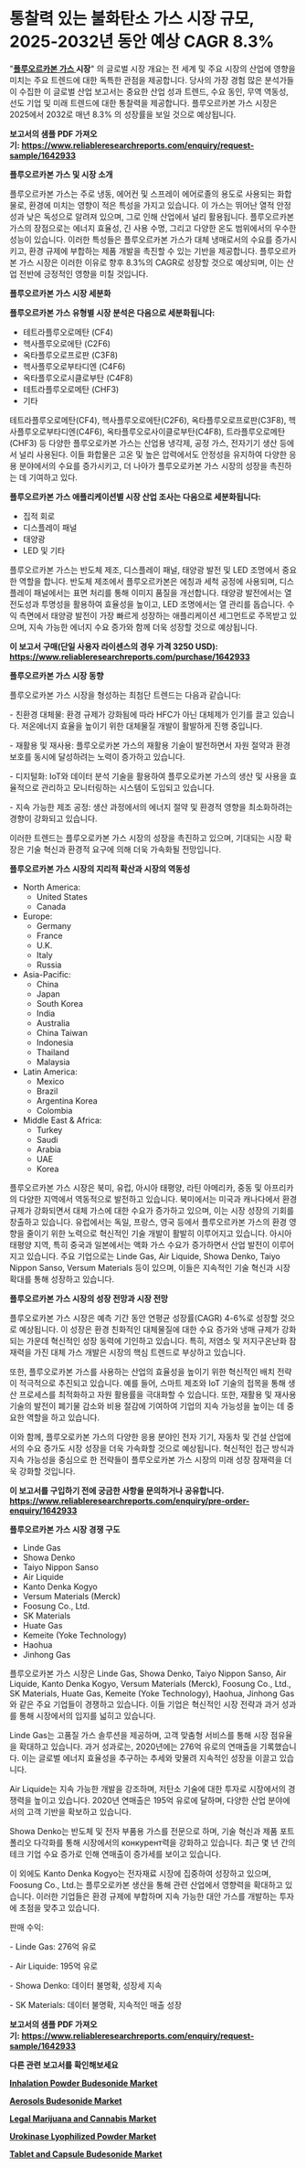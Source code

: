 <p><h1>통찰력 있는 불화탄소 가스 시장 규모, 2025-2032년 동안 예상 CAGR 8.3%</h1></p><p>"<strong><a href="https://www.reliableresearchreports.com/fluorocarbon-gas-market-r1642933?utm_campaign=106&utm_medium=7&utm_source=Github&utm_content=ia&utm_term=09032025&utm_id=fluorocarbon-gas">플루오르카본 가스&nbsp;</a></strong><strong>시장</strong>" 의 글로벌 시장 개요는 전 세계 및 주요 시장의 산업에 영향을 미치는 주요 트렌드에 대한 독특한 관점을 제공합니다. 당사의 가장 경험 많은 분석가들이 수집한 이 글로벌 산업 보고서는 중요한 산업 성과 트렌드, 수요 동인, 무역 역동성, 선도 기업 및 미래 트렌드에 대한 통찰력을 제공합니다. 플루오르카본 가스 시장은 2025에서 2032로 매년 8.3% 의 성장률을 보일 것으로 예상됩니다.&nbsp;</p>
<p><strong>보고서의 샘플 PDF 가져오기:&nbsp;<a href="https://www.reliableresearchreports.com/enquiry/request-sample/1642933?utm_campaign=106&utm_medium=7&utm_source=Github&utm_content=ia&utm_term=09032025&utm_id=fluorocarbon-gas">https://www.reliableresearchreports.com/enquiry/request-sample/1642933</a></strong></p>
<p><strong>플루오르카본 가스 및 시장 소개</strong></p>
<p><p>플루오르카본 가스는 주로 냉동, 에어컨 및 스프레이 에어로졸의 용도로 사용되는 화합물로, 환경에 미치는 영향이 적은 특성을 가지고 있습니다. 이 가스는 뛰어난 열적 안정성과 낮은 독성으로 알려져 있으며, 그로 인해 산업에서 널리 활용됩니다. 플루오르카본 가스의 장점으로는 에너지 효율성, 긴 사용 수명, 그리고 다양한 온도 범위에서의 우수한 성능이 있습니다. 이러한 특성들은 플루오르카본 가스가 대체 냉매로서의 수요를 증가시키고, 환경 규제에 부합하는 제품 개발을 촉진할 수 있는 기반을 제공합니다. 플루오르카본 가스 시장은 이러한 이유로 향후 8.3%의 CAGR로 성장할 것으로 예상되며, 이는 산업 전반에 긍정적인 영향을 미칠 것입니다.</p></p>
<p><strong>플루오르카본 가스 시장 세분화</strong></p>
<p><strong>플루오르카본 가스 유형별 시장 분석은 다음으로 세분화됩니다:</strong></p>
<p><ul><li>테트라플루오로메탄 (CF4)</li><li>헥사플루오로에탄 (C2F6)</li><li>옥타플루오로프로판 (C3F8)</li><li>헥사플루오로부타디엔 (C4F6)</li><li>옥타플루오로시클로부탄 (C4F8)</li><li>테트라플루오로메탄 (CHF3)</li><li>기타</li></ul></p>
<p><p>테트라플루오로메탄(CF4), 헥사플루오로에탄(C2F6), 옥타플루오로프로판(C3F8), 헥사플루오로부타디엔(C4F6), 옥타플루오로사이클로부탄(C4F8), 트라플루오로메탄(CHF3) 등 다양한 플루오로카본 가스는 산업용 냉각제, 공정 가스, 전자기기 생산 등에서 널리 사용된다. 이들 화합물은 고온 및 높은 압력에서도 안정성을 유지하여 다양한 응용 분야에서의 수요를 증가시키고, 더 나아가 플루오로카본 가스 시장의 성장을 촉진하는 데 기여하고 있다.</p></p>
<p><strong>플루오르카본 가스 애플리케이션별 시장 산업 조사는 다음으로 세분화됩니다:</strong></p>
<p><ul><li>집적 회로</li><li>디스플레이 패널</li><li>태양광</li><li>LED 및 기타</li></ul></p>
<p><p>플루오르카본 가스는 반도체 제조, 디스플레이 패널, 태양광 발전 및 LED 조명에서 중요한 역할을 합니다. 반도체 제조에서 플루오르카본은 에칭과 세척 공정에 사용되며, 디스플레이 패널에서는 표면 처리를 통해 이미지 품질을 개선합니다. 태양광 발전에서는 열전도성과 투명성을 활용하여 효율성을 높이고, LED 조명에서는 열 관리를 돕습니다. 수익 측면에서 태양광 발전이 가장 빠르게 성장하는 애플리케이션 세그먼트로 주목받고 있으며, 지속 가능한 에너지 수요 증가와 함께 더욱 성장할 것으로 예상됩니다.</p></p>
<p><strong>이 보고서 구매(단일 사용자 라이센스의 경우 가격 3250 USD): <a href="https://www.reliableresearchreports.com/purchase/1642933?utm_campaign=106&utm_medium=7&utm_source=Github&utm_content=ia&utm_term=09032025&utm_id=fluorocarbon-gas">https://www.reliableresearchreports.com/purchase/1642933</a></strong></p>
<p><strong>플루오르카본 가스 시장 동향</strong></p>
<p><p>플루오로카본 가스 시장을 형성하는 최첨단 트렌드는 다음과 같습니다:</p><p>- 친환경 대체물: 환경 규제가 강화됨에 따라 HFC가 아닌 대체제가 인기를 끌고 있습니다. 저온에너지 효율을 높이기 위한 대체물질 개발이 활발하게 진행 중입니다.</p><p>- 재활용 및 재사용: 플루오로카본 가스의 재활용 기술이 발전하면서 자원 절약과 환경 보호를 동시에 달성하려는 노력이 증가하고 있습니다.</p><p>- 디지털화: IoT와 데이터 분석 기술을 활용하여 플루오로카본 가스의 생산 및 사용을 효율적으로 관리하고 모니터링하는 시스템이 도입되고 있습니다.</p><p>- 지속 가능한 제조 공정: 생산 과정에서의 에너지 절약 및 환경적 영향을 최소화하려는 경향이 강화되고 있습니다.</p><p>이러한 트렌드는 플루오로카본 가스 시장의 성장을 촉진하고 있으며, 기대되는 시장 확장은 기술 혁신과 환경적 요구에 의해 더욱 가속화될 전망입니다.</p></p>
<p><strong>플루오르카본 가스 시장의 지리적 확산과 시장의 역동성</strong></p>
<p><ul>
    <li>
        North America:
        <ul>
            <li>United States</li>
            <li>Canada</li>
        </ul>
    </li>
    <li>
        Europe:
        <ul>
            <li>Germany</li>
            <li>France</li>
            <li>U.K.</li>
            <li>Italy</li>
            <li>Russia</li>
        </ul>
    </li>
    <li>
        Asia-Pacific:
        <ul>
            <li>China</li>
            <li>Japan</li>
            <li>South Korea</li>
            <li>India</li>
            <li>Australia</li>
            <li>China Taiwan</li>
            <li>Indonesia</li>
            <li>Thailand</li>
            <li>Malaysia</li>
        </ul>
    </li>
    <li>
        Latin America:
        <ul>
            <li>Mexico</li>
            <li>Brazil</li>
            <li>Argentina Korea</li>
            <li>Colombia</li>
        </ul>
    </li>
    <li>
        Middle East & Africa:
        <ul>
            <li>Turkey</li>
            <li>Saudi</li>
            <li>Arabia</li>
            <li>UAE</li>
            <li>Korea</li>
        </ul>
    </li>
    </ul></p>
<p><p>플루오르카본 가스 시장은 북미, 유럽, 아시아 태평양, 라틴 아메리카, 중동 및 아프리카의 다양한 지역에서 역동적으로 발전하고 있습니다. 북미에서는 미국과 캐나다에서 환경 규제가 강화되면서 대체 가스에 대한 수요가 증가하고 있으며, 이는 시장 성장의 기회를 창출하고 있습니다. 유럽에서는 독일, 프랑스, 영국 등에서 플루오르카본 가스의 환경 영향을 줄이기 위한 노력으로 혁신적인 기술 개발이 활발히 이루어지고 있습니다. 아시아 태평양 지역, 특히 중국과 일본에서는 액화 가스 수요가 증가하면서 산업 발전이 이루어지고 있습니다. 주요 기업으로는 Linde Gas, Air Liquide, Showa Denko, Taiyo Nippon Sanso, Versum Materials 등이 있으며, 이들은 지속적인 기술 혁신과 시장 확대를 통해 성장하고 있습니다.</p></p>
<p><strong>플루오르카본 가스 시장의 성장 전망과 시장 전망</strong></p>
<p><p>플루오로카본 가스 시장은 예측 기간 동안 연평균 성장률(CAGR) 4-6%로 성장할 것으로 예상됩니다. 이 성장은 환경 친화적인 대체물질에 대한 수요 증가와 냉매 규제가 강화되는 가운데 혁신적인 성장 동력에 기인하고 있습니다. 특히, 저염소 및 저지구온난화 잠재력을 가진 대체 가스 개발은 시장의 핵심 트렌드로 부상하고 있습니다.</p><p>또한, 플루오로카본 가스를 사용하는 산업의 효율성을 높이기 위한 혁신적인 배치 전략이 적극적으로 추진되고 있습니다. 예를 들어, 스마트 제조와 IoT 기술의 접목을 통해 생산 프로세스를 최적화하고 자원 활용률을 극대화할 수 있습니다. 또한, 재활용 및 재사용 기술의 발전이 폐기물 감소와 비용 절감에 기여하여 기업의 지속 가능성을 높이는 데 중요한 역할을 하고 있습니다. </p><p>이와 함께, 플루오로카본 가스의 다양한 응용 분야인 전자 기기, 자동차 및 건설 산업에서의 수요 증가도 시장 성장을 더욱 가속화할 것으로 예상됩니다. 혁신적인 접근 방식과 지속 가능성을 중심으로 한 전략들이 플루오로카본 가스 시장의 미래 성장 잠재력을 더욱 강화할 것입니다.</p></p>
<p><strong>이 보고서를 구입하기 전에 궁금한 사항을 문의하거나 공유합니다. <a href="https://www.reliableresearchreports.com/enquiry/pre-order-enquiry/1642933?utm_campaign=106&utm_medium=7&utm_source=Github&utm_content=ia&utm_term=09032025&utm_id=fluorocarbon-gas">https://www.reliableresearchreports.com/enquiry/pre-order-enquiry/1642933</a></strong></p>
<p><strong>플루오르카본 가스 시장 경쟁 구도</strong></p>
<p><ul><li>Linde Gas</li><li>Showa Denko</li><li>Taiyo Nippon Sanso</li><li>Air Liquide</li><li>Kanto Denka Kogyo</li><li>Versum Materials (Merck)</li><li>Foosung Co., Ltd.</li><li>SK Materials</li><li>Huate Gas</li><li>Kemeite (Yoke Technology)</li><li>Haohua</li><li>Jinhong Gas</li></ul></p>
<p><p>플루오로카본 가스 시장은 Linde Gas, Showa Denko, Taiyo Nippon Sanso, Air Liquide, Kanto Denka Kogyo, Versum Materials (Merck), Foosung Co., Ltd., SK Materials, Huate Gas, Kemeite (Yoke Technology), Haohua, Jinhong Gas와 같은 주요 기업들이 경쟁하고 있습니다. 이들 기업은 혁신적인 시장 전략과 과거 성과를 통해 시장에서의 입지를 넓히고 있습니다.</p><p>Linde Gas는 고품질 가스 솔루션을 제공하며, 고객 맞춤형 서비스를 통해 시장 점유율을 확대하고 있습니다. 과거 성과로는, 2020년에는 276억 유로의 연매출을 기록했습니다. 이는 글로벌 에너지 효율성을 추구하는 추세와 맞물려 지속적인 성장을 이끌고 있습니다.</p><p>Air Liquide는 지속 가능한 개발을 강조하며, 저탄소 기술에 대한 투자로 시장에서의 경쟁력을 높이고 있습니다. 2020년 연매출은 195억 유로에 달하며, 다양한 산업 분야에서의 고객 기반을 확보하고 있습니다.</p><p>Showa Denko는 반도체 및 전자 부품용 가스를 전문으로 하며, 기술 혁신과 제품 포트폴리오 다각화를 통해 시장에서의 конкурент력을 강화하고 있습니다. 최근 몇 년 간의 테크 기업 수요 증가로 인해 연매출이 증가세를 보이고 있습니다.</p><p>이 외에도 Kanto Denka Kogyo는 전자재료 시장에 집중하여 성장하고 있으며, Foosung Co., Ltd.는 플루오로카본 생산을 통해 관련 산업에서 영향력을 확대하고 있습니다. 이러한 기업들은 환경 규제에 부합하며 지속 가능한 대안 가스를 개발하는 투자에 초점을 맞추고 있습니다.</p><p>판매 수익:</p><p>- Linde Gas: 276억 유로</p><p>- Air Liquide: 195억 유로</p><p>- Showa Denko: 데이터 불명확, 성장세 지속</p><p>- SK Materials: 데이터 불명확, 지속적인 매출 성장</p></p>
<p><strong>보고서의 샘플 PDF 가져오기:&nbsp;<a href="https://www.reliableresearchreports.com/enquiry/request-sample/1642933?utm_campaign=106&utm_medium=7&utm_source=Github&utm_content=ia&utm_term=09032025&utm_id=fluorocarbon-gas">https://www.reliableresearchreports.com/enquiry/request-sample/1642933</a></strong></p>
<p><strong></strong></p>
<p><strong></strong></p>
<p><strong></strong></p>
<p><strong></strong></p>
<p><strong>다른 관련 보고서를 확인해보세요</strong></p>
<p><strong><p><a href="https://github.com/kryshaprilbb/Market-Research-Report-List-1/blob/main/inhalation-powder-budesonide-market.md?utm_campaign=106&utm_medium=7&utm_source=Github&utm_content=ia&utm_term=09032025&utm_id=fluorocarbon-gas">Inhalation Powder Budesonide Market</a></p><p><a href="https://github.com/kolffmaris58/Market-Research-Report-List-1/blob/main/aerosols-budesonide-market.md?utm_campaign=106&utm_medium=7&utm_source=Github&utm_content=ia&utm_term=09032025&utm_id=fluorocarbon-gas">Aerosols Budesonide Market</a></p><p><a href="https://github.com/warshatulang0/Market-Research-Report-List-1/blob/main/legal-marijuana-and-cannabis-market.md?utm_campaign=106&utm_medium=7&utm_source=Github&utm_content=ia&utm_term=09032025&utm_id=fluorocarbon-gas">Legal Marijuana and Cannabis Market</a></p><p><a href="https://github.com/syiqvanyo/Market-Research-Report-List-1/blob/main/urokinase-lyophilized-powder-market.md?utm_campaign=106&utm_medium=7&utm_source=Github&utm_content=ia&utm_term=09032025&utm_id=fluorocarbon-gas">Urokinase Lyophilized Powder Market</a></p><p><a href="https://github.com/yepezkommakp/Market-Research-Report-List-1/blob/main/tablet-and-capsule-budesonide-market.md?utm_campaign=106&utm_medium=7&utm_source=Github&utm_content=ia&utm_term=09032025&utm_id=fluorocarbon-gas">Tablet and Capsule Budesonide Market</a></p></strong></p>
<p></p>